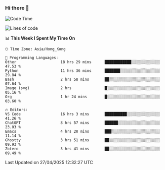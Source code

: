 ### Hi there 👋

<!--
**nicehiro/nicehiro** is a ✨ _special_ ✨ repository because its `README.md` (this file) appears on your GitHub profile.

Here are some ideas to get you started:

- 🔭 I’m currently working on ...
- 🌱 I’m currently learning ...
- 👯 I’m looking to collaborate on ...
- 🤔 I’m looking for help with ...
- 💬 Ask me about ...
- 📫 How to reach me: ...
- 😄 Pronouns: ...
- ⚡ Fun fact: ...
-->

<!--START_SECTION:waka-->
![Code Time](http://img.shields.io/badge/Code%20Time-591%20hrs%2010%20mins-blue)

![Lines of code](https://img.shields.io/badge/From%20Hello%20World%20I%27ve%20Written-1.7%20million%20lines%20of%20code-blue)

📊 **This Week I Spent My Time On** 

```text
🕑︎ Time Zone: Asia/Hong_Kong

💬 Programming Languages: 
Other                    18 hrs 29 mins      ████████████░░░░░░░░░░░░░   47.53 % 
Python                   11 hrs 36 mins      ███████░░░░░░░░░░░░░░░░░░   29.84 % 
Bash                     2 hrs 58 mins       ██░░░░░░░░░░░░░░░░░░░░░░░   07.64 % 
Image (svg)              2 hrs               █░░░░░░░░░░░░░░░░░░░░░░░░   05.16 % 
Org                      1 hr 24 mins        █░░░░░░░░░░░░░░░░░░░░░░░░   03.60 % 

🔥 Editors: 
VS Code                  16 hrs 3 mins       ██████████░░░░░░░░░░░░░░░   41.26 % 
ChatGPT                  8 hrs 57 mins       ██████░░░░░░░░░░░░░░░░░░░   23.03 % 
Emacs                    4 hrs 20 mins       ███░░░░░░░░░░░░░░░░░░░░░░   11.14 % 
Ghostty                  3 hrs 51 mins       ██░░░░░░░░░░░░░░░░░░░░░░░   09.93 % 
Zotero                   3 hrs 41 mins       ██░░░░░░░░░░░░░░░░░░░░░░░   09.49 % 
```


 Last Updated on 27/04/2025 12:32:27 UTC
<!--END_SECTION:waka-->
